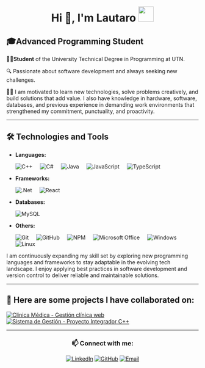 <h1 align="center">Hi 👋, I'm Lautaro <img height="40" src="https://emoji.gg/assets/emoji/7333-parrotdance.gif"></h1>

## 🎓Advanced Programming Student

👨‍💻**Student** of the University Technical Degree in Programming at UTN.

🔍 Passionate about software development and always seeking new challenges.

🏃‍♂️ I am motivated to learn new technologies, solve problems creatively, and build solutions that add value.
I also have knowledge in hardware, software, databases, and previous experience in demanding work environments that strengthened my commitment, punctuality, and proactivity.

---

## 🛠️ Technologies and Tools

- **Languages:**

  ![C++](https://img.shields.io/badge/c++-%2300599C.svg?style=for-the-badge&logo=c%2B%2B&logoColor=white) &nbsp;&nbsp;&nbsp; ![C#](https://img.shields.io/badge/c%23-%23239120.svg?style=for-the-badge&logo=csharp&logoColor=white) &nbsp;&nbsp;&nbsp; ![Java](https://img.shields.io/badge/java-%23ED8B00.svg?style=for-the-badge&logo=openjdk&logoColor=white) &nbsp;&nbsp;&nbsp; ![JavaScript](https://img.shields.io/badge/javascript-%23323330.svg?style=for-the-badge&logo=javascript&logoColor=%23F7DF1E) &nbsp;&nbsp;&nbsp; ![TypeScript](https://img.shields.io/badge/typescript-%23007ACC.svg?style=for-the-badge&logo=typescript&logoColor=white)

- **Frameworks:**  

  ![.Net](https://img.shields.io/badge/.NET-5C2D91?style=for-the-badge&logo=.net&logoColor=white) &nbsp;&nbsp;&nbsp; ![React](https://img.shields.io/badge/react-%2320232a.svg?style=for-the-badge&logo=react&logoColor=%2361DAFB)

- **Databases:**  

  ![MySQL](https://img.shields.io/badge/mysql-4479A1.svg?style=for-the-badge&logo=mysql&logoColor=white)

- **Others:**  

  ![Git](https://img.shields.io/badge/git-%23F05033.svg?style=for-the-badge&logo=git&logoColor=white) &nbsp;&nbsp;&nbsp; ![GitHub](https://img.shields.io/badge/github-%23121011.svg?style=for-the-badge&logo=github&logoColor=white) &nbsp;&nbsp;&nbsp; ![NPM](https://img.shields.io/badge/NPM-%23CB3837.svg?style=for-the-badge&logo=npm&logoColor=white) &nbsp;&nbsp;&nbsp; ![Microsoft Office](https://img.shields.io/badge/Microsoft_Office-D83B01?style=for-the-badge&logo=microsoft-office&logoColor=white) &nbsp;&nbsp;&nbsp; ![Windows](https://img.shields.io/badge/Windows-0078D6?style=for-the-badge&logo=windows&logoColor=white) &nbsp;&nbsp;&nbsp; ![Linux](https://img.shields.io/badge/Linux-FCC624?style=for-the-badge&logo=linux&logoColor=black)

 


I am continuously expanding my skill set by exploring new programming languages and frameworks to stay adaptable in the evolving tech landscape. I enjoy applying best practices in software development and version control to deliver reliable and maintainable solutions.

---


## 📂 Here are some projects I have collaborated on:

<div>
  <p>
    <a href="https://github.com/aguss101/Clinica-Medica">
      <img src="https://github-readme-stats.vercel.app/api/pin/?username=aguss101&repo=Clinica-Medica" alt="Clinica Médica - Gestión clínica web" />
    </a>
    <a href="https://github.com/Lato001/SistemaDeGestion">
      <img src="https://github-readme-stats.vercel.app/api/pin/?username=Lato001&repo=SistemaDeGestion" alt="Sistema de Gestión - Proyecto Integrador C++" />
    </a>
  </p>
</div>

---
<h3 align="center">📫 Connect with me:</h3>
<div align="center">

[![LinkedIn](https://img.shields.io/badge/LinkedIn-0077B5?style=for-the-badge&logo=linkedin&logoColor=white)](http://www.linkedin.com/in/lautaro-camejo-837339247)
[![GitHub](https://img.shields.io/badge/GitHub-171515?style=for-the-badge&logo=github&logoColor=white)](https://github.com/Lato001)
[![Email](https://img.shields.io/badge/Email-D14836?style=for-the-badge&logo=gmail&logoColor=white)](mailto:lautarocamejo@gmail.com)
